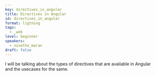 ```yaml
---
key: directives_in_angular
title: Directives in Angular
id: directives_in_angular
format: ligtning
tags:
  - _web
level: beginner
speakers:
  - nivetha_maran
draft: false
---
```


I will be talking about the types of directives that are available in Angular and the usecases for the same.